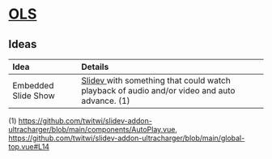 # [OLS](/project/ols)

## Ideas

| Idea | Details |
| :--- | :------ |
| Embedded Slide Show | [ Slidev ]() with something that could watch playback of audio and/or video and auto advance. (1) |

(1) https://github.com/twitwi/slidev-addon-ultracharger/blob/main/components/AutoPlay.vue, https://github.com/twitwi/slidev-addon-ultracharger/blob/main/global-top.vue#L14
